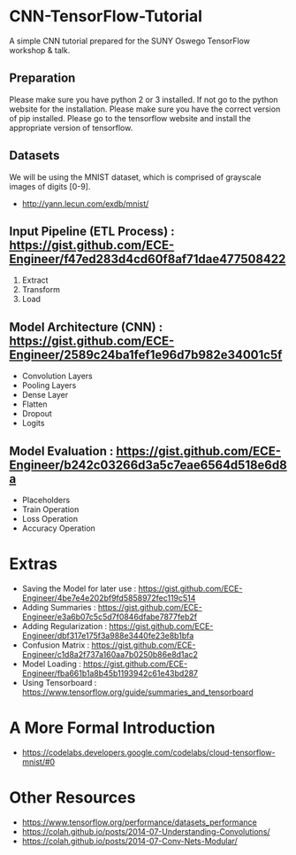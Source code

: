 # CNN-TensorFlow-Tutorial
A simple CNN tutorial prepared for the SUNY Oswego TensorFlow workshop &amp; talk.

## Preparation
Please make sure you have python 2 or 3 installed. If not go to the python website for the installation.
Please make sure you have the correct version of pip installed.
Please go to the tensorflow website and install the appropriate version of tensorflow.

## Datasets
We will be using the MNIST dataset, which is comprised of grayscale images of digits [0-9].
* http://yann.lecun.com/exdb/mnist/

## Input Pipeline (ETL Process) : https://gist.github.com/ECE-Engineer/f47ed283d4cd60f8af71dae477508422
1. Extract
2. Transform
3. Load

## Model Architecture (CNN) : https://gist.github.com/ECE-Engineer/2589c24ba1fef1e96d7b982e34001c5f
* Convolution Layers
* Pooling Layers
* Dense Layer
* Flatten
* Dropout
* Logits

## Model Evaluation : https://gist.github.com/ECE-Engineer/b242c03266d3a5c7eae6564d518e6d8a
* Placeholders
* Train Operation
* Loss Operation
* Accuracy Operation


# Extras
* Saving the Model for later use : https://gist.github.com/ECE-Engineer/4be7e4e202bf9fd5858972fec119c514
* Adding Summaries : https://gist.github.com/ECE-Engineer/e3a6b07c5c5d7f0846dfabe7877feb2f
* Adding Regularization : https://gist.github.com/ECE-Engineer/dbf317e175f3a988e3440fe23e8b1bfa
* Confusion Matrix : https://gist.github.com/ECE-Engineer/c1d8a2f737a160aa7b0250b86e8d1ac2
* Model Loading : https://gist.github.com/ECE-Engineer/fba661b1a8b45b1193942c61e43bd287
* Using Tensorboard : https://www.tensorflow.org/guide/summaries_and_tensorboard

# A More Formal Introduction
* https://codelabs.developers.google.com/codelabs/cloud-tensorflow-mnist/#0

# Other Resources
* https://www.tensorflow.org/performance/datasets_performance
* https://colah.github.io/posts/2014-07-Understanding-Convolutions/
* https://colah.github.io/posts/2014-07-Conv-Nets-Modular/